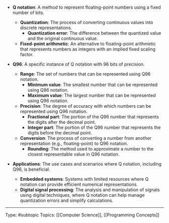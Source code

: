 - **Q notation**: A method to represent floating-point numbers using a fixed number of bits.
  - **Quantization**: The process of converting continuous values into discrete representations.
    - **Quantization error**: The difference between the quantized value and the original continuous value.
  - **Fixed-point arithmetic**: An alternative to floating-point arithmetic that represents numbers as integers with an implied fixed scaling factor.

- **Q96**: A specific instance of Q notation with 96 bits of precision.
  - **Range**: The set of numbers that can be represented using Q96 notation.
    - **Minimum value**: The smallest number that can be represented using Q96 notation.
    - **Maximum value**: The largest number that can be represented using Q96 notation.
  - **Precision**: The degree of accuracy with which numbers can be represented using Q96 notation.
    - **Fractional part**: The portion of the Q96 number that represents the digits after the decimal point.
    - **Integer part**: The portion of the Q96 number that represents the digits before the decimal point.
  - **Conversion**: The process of converting a number from another representation (e.g., floating-point) to Q96 notation.
    - **Rounding**: The method used to approximate a number to the closest representable value in Q96 notation.

- **Applications**: The use cases and scenarios where Q notation, including Q96, is beneficial.
  - **Embedded systems**: Systems with limited resources where Q notation can provide efficient numerical representations.
  - **Digital signal processing**: The analysis and manipulation of signals using digital techniques, where Q notation can help manage quantization errors and simplify calculations.

___
Type: #subtopic 
Topics: [[Computer Science]], [[Programming Concepts]]

